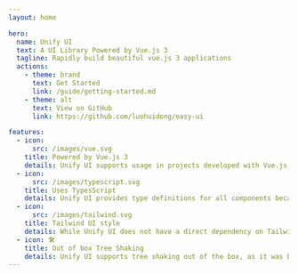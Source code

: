 ```yaml
---
layout: home

hero:
  name: Unify UI
  text: A UI Library Powered by Vue.js 3
  tagline: Rapidly build beautiful vue.js 3 applications
  actions:
    - theme: brand
      text: Get Started
      link: /guide/getting-started.md
    - theme: alt
      text: View on GitHub
      link: https://github.com/luohuidong/easy-ui

features:
  - icon:
      src: /images/vue.svg
    title: Powered by Vue.js 3
    details: Unify UI supports usage in projects developed with Vue.js 3.
  - icon:
      src: /images/typescript.svg
    title: Uses TypesScript
    details: Unify UI provides type definitions for all components because it was built with the latest stable version of TypeScript.
  - icon:
      src: /images/tailwind.svg
    title: Tailwind UI style
    details: While Unify UI does not have a direct dependency on Tailwind CSS, the styling of all components is heavily influenced by the style of Tailwind UI components.
  - icon: 🛠️
    title: Out of box Tree Shaking
    details: Unify UI supports tree shaking out of the box, as it was built using ES Modules.
---
```

